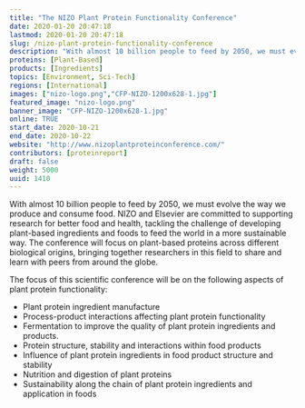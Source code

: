 ```yaml
---
title: "The NIZO Plant Protein Functionality Conference"
date: 2020-01-20 20:47:18
lastmod: 2020-01-20 20:47:18
slug: /nizo-plant-protein-functionality-conference
description: "With almost 10 billion people to feed by 2050, we must evolve the way we produce and consume food. NIZO and Elsevier are committed to supporting research for better food and health, tackling the challenge of developing plant-based ingredients and foods to feed the world in a more sustainable way. The conference will focus on plant-based proteins across different biological origins, bringing together researchers in this field to share and learn with peers from around the globe.The focus of this scientific conference will be on the following aspects of plant protein functionality:"
proteins: [Plant-Based]
products: [Ingredients]
topics: [Environment, Sci-Tech]
regions: [International]
images: ["nizo-logo.png","CFP-NIZO-1200x628-1.jpg"]
featured_image: "nizo-logo.png"
banner_image: "CFP-NIZO-1200x628-1.jpg"
online: TRUE
start_date: 2020-10-21
end_date: 2020-10-22
website: "http://www.nizoplantproteinconference.com/"
contributors: [proteinreport]
draft: false
weight: 5000
uuid: 1410
---
```

<p>With almost 10 billion people to feed by 2050, we must evolve the way we produce and consume food. NIZO and Elsevier are committed to supporting research for better food and health, tackling the challenge of developing plant-based ingredients and foods to feed the world in a more sustainable way. The conference will focus on plant-based proteins across different biological origins, bringing together researchers in this field to share and learn with peers from around the globe.</p>
<p>The focus of this scientific conference will be on the following aspects of plant protein functionality:</p>
<ul>
<li>Plant protein ingredient manufacture</li>
<li>Process-product interactions affecting plant protein functionality</li>
<li>Fermentation to improve the quality of plant protein ingredients and products.</li>
<li>Protein structure, stability and interactions within food products</li>
<li>Influence of plant protein ingredients in food product structure and stability</li>
<li>Nutrition and digestion of plant proteins</li>
<li>Sustainability along the chain of plant protein ingredients and application in foods</li>
</ul>
